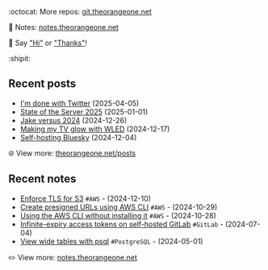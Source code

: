 <!-- Automatically generated - do not edit directly -->

:octocat: More repos: [git.theorangeone.net](https://git.theorangeone.net/)

:pencil: Notes: [notes.theorangeone.net](https://notes.theorangeone.net/)

:wave: Say ["Hi"](https://theorangeone.net/contact/) or ["Thanks"](https://theorangeone.net/support/)!

:shipit:

## Recent posts


- [I'm done with Twitter](https://theorangeone.net/posts/im-done-with-twitter/) (2025-04-05)
- [State of the Server 2025](https://theorangeone.net/posts/state-of-the-server-2025/) (2025-01-01)
- [Jake versus 2024](https://theorangeone.net/posts/jake-vs-2024/) (2024-12-26)
- [Making my TV glow with WLED](https://theorangeone.net/posts/wled-tv-glow/) (2024-12-17)
- [Self-hosting Bluesky](https://theorangeone.net/posts/self-hosting-bluesky/) (2024-12-04)

:globe_with_meridians: View more: [theorangeone.net/posts](https://theorangeone.net/posts/)

## Recent notes


- [Enforce TLS for S3](https://notes.theorangeone.net/notes/infrastructure/s3-require-tls/) `#AWS` - (2024-12-10)
- [Create presigned URLs using AWS CLI](https://notes.theorangeone.net/notes/infrastructure/aws-presigned-urls-cli/) `#AWS` - (2024-10-29)
- [Using the AWS CLI without installing it](https://notes.theorangeone.net/notes/infrastructure/aws-cli-without-installing/) `#AWS` - (2024-10-28)
- [Infinite-expiry access tokens on self-hosted GitLab](https://notes.theorangeone.net/notes/gitlab-infinite-expiry-access-tokens/) `#GitLab` - (2024-07-04)
- [View wide tables with psql](https://notes.theorangeone.net/notes/database/psql-expanded-display/) `#PostgreSQL` - (2024-05-01)

:pencil2: View more: [notes.theorangeone.net](https://notes.theorangeone.net/)